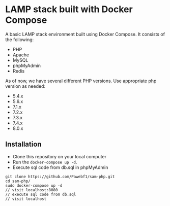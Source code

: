 # LAMP stack built with Docker Compose

A basic LAMP stack environment built using Docker Compose. It consists of the following:

* PHP
* Apache
* MySQL
* phpMyAdmin
* Redis

As of now, we have several different PHP versions. Use appropriate php version as needed:

* 5.4.x
* 5.6.x
* 7.1.x
* 7.2.x
* 7.3.x
* 7.4.x
* 8.0.x

## Installation

* Clone this repository on your local computer
* Run the `docker-compose up -d`.
* Execute sql code from db.sql in phpMyAdmin

```shell
git clone https://github.com/Pawebf1/sam-php.git
cd sam-php/
sudo docker-compose up -d
// visit localhost:8080
// execute sql code from db.sql
// visit localhost
```